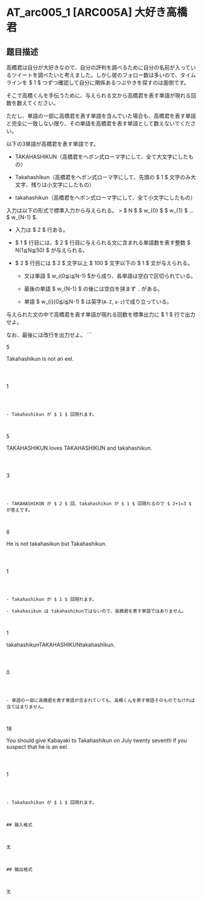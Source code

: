 # AT_arc005_1 [ARC005A] 大好き高橋君

## 题目描述

[problemUrl]: https://atcoder.jp/contests/arc005/tasks/arc005_1

 高橋君は自分が大好きなので、自分の評判を調べるために自分の名前が入っているツイートを調べたいと考えました。しかし彼のフォロー数は多いので、タイムラインを $ 1 $ つずつ確認して自分に関係あるつぶやきを探すのは面倒です。  
  
 そこで高橋くんを手伝うために、与えられる文から高橋君を表す単語が現れる回数を数えてください。  
 ただし、単語の一部に高橋君を表す単語を含んでいた場合も、高橋君を表す単語と完全に一致しない限り、その単語を高橋君を表す単語として数えないでください。  
  
 以下の3単語が高橋君を表す単語です。

- TAKAHASHIKUN（高橋君をヘボン式ローマ字にして、全て大文字にしたもの）
- Takahashikun（高橋君をヘボン式ローマ字にして、先頭の $ 1 $ 文字のみ大文字、残りは小文字にしたもの）
- takahashikun（高橋君をヘボン式ローマ字にして、全て小文字にしたもの）
 
 入力は以下の形式で標準入力から与えられる。 > $ N $ $ w_{0} $ $ w_{1} $ … $ w_{N-1} $.

- 入力は $ 2 $ 行ある。
- $ 1 $ 行目には、$ 2 $ 行目に与えられる文に含まれる単語数を表す整数 $ N(1≦N≦50) $ が与えられる。
- $ 2 $ 行目には $ 2 $ 文字以上 $ 100 $ 文字以下の $ 1 $ 文が与えられる。 
  - 文は単語 $ w_i(0≦i≦N-1) $から成り、各単語は空白で区切られている。
  - 最後の単語 $ w_{N-1} $ の後には空白を挟まず `.` がある。
  - 単語 $ w_{i}(0≦i≦N-1) $ は英字(`A-Z`, `a-z`)で成り立っている。

 与えられた文の中で高橋君を表す単語が現れる回数を標準出力に $ 1 $ 行で出力せよ。  
 なお、最後には改行を出力せよ。 ```

5
Takahashikun is not an eel.
```

 ```

1
```

- Takahashikun が $ 1 $ 回現れます。
 
```

5
TAKAHASHIKUN loves TAKAHASHIKUN and takahashikun.
```

 ```

3
```

- TAKAHASHIKUN が $ 2 $ 回、takahashikun が $ 1 $ 回現れるので $ 2+1=3 $ が答えです。

```

6
He is not takahasikun but Takahashikun.
```

 ```

1
```

- Takahashikun が $ 1 $ 回現れます。
- takahasikun は takahashikunではないので、高橋君を表す単語ではありません。
 
```

1
takahashikunTAKAHASHIKUNtakahashikun.
```

 ```

0
```

- 単語の一部に高橋君を表す単語が含まれていても、高橋くんを表す単語そのものでなければ当てはまりません。
 
```

18
You should give Kabayaki to Takahashikun on July twenty seventh if you suspect that he is an eel.
```

 ```

1
```

- Takahashikun が $ 1 $ 回現れます。

## 输入格式

无

## 输出格式

无